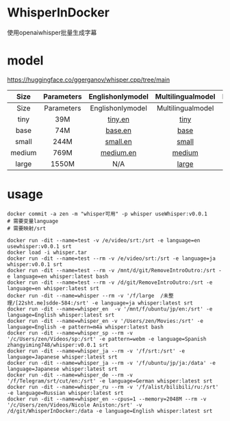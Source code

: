 # WhisperInDocker

使用openaiwhisper批量生成字幕

# model

https://huggingface.co/ggerganov/whisper.cpp/tree/main

|Size|Parameters|Englishonlymodel|Multilingualmodel|RequiredVRAM|Relativespeed|
|:---:|:---:|:---:|:---:|:---:|:---:|
|Size|Parameters|Englishonlymodel|Multilingualmodel|RequiredVRAM|Relativespeed|
|tiny|39M|[tiny.en](https://openaipublic.azureedge.net/main/whisper/models/d3dd57d32accea0b295c96e26691aa14d8822fac7d9d27d5dc00b4ca2826dd03/tiny.en.pt)|[tiny](https://openaipublic.azureedge.net/main/whisper/models/65147644a518d12f04e32d6f3b26facc3f8dd46e5390956a9424a650c0ce22b9/tiny.pt)|~1GB|~32x|
|base|74M|[base.en](https://openaipublic.azureedge.net/main/whisper/models/25a8566e1d0c1e2231d1c762132cd20e0f96a85d16145c3a00adf5d1ac670ead/base.en.pt)|[base](https://openaipublic.azureedge.net/main/whisper/models/ed3a0b6b1c0edf879ad9b11b1af5a0e6ab5db9205f891f668f8b0e6c6326e34e/base.pt)|~1GB|~16x|
|small|244M|[small.en](https://openaipublic.azureedge.net/main/whisper/models/f953ad0fd29cacd07d5a9eda5624af0f6bcf2258be67c92b79389873d91e0872/small.en.pt)|[small](https://openaipublic.azureedge.net/main/whisper/models/9ecf779972d90ba49c06d968637d720dd632c55bbf19d441fb42bf17a411e794/small.pt)|~2GB|~6x|
|medium|769M|[medium.en](https://openaipublic.azureedge.net/main/whisper/models/d7440d1dc186f76616474e0ff0b3b6b879abc9d1a4926b7adfa41db2d497ab4f/medium.en.pt)|[medium](https://openaipublic.azureedge.net/main/whisper/models/345ae4da62f9b3d59415adc60127b97c714f32e89e936602e85993674d08dcb1/medium.pt)|~5GB|~2x|
|large|1550M|N/A|[large](https://openaipublic.azureedge.net/main/whisper/models/e4b87e7e0bf463eb8e6956e646f1e277e901512310def2c24bf0e11bd3c28e9a/large.pt)|~10GB|1x|



# usage 
```shell
docker commit -a zen -m "whisper可用" -p whisper useWhisper:v0.0.1
# 需要变量language
# 需要映射/srt

docker run -dit --name=test -v /e/video/srt:/srt -e language=en usewhisper:v0.0.1 srt
docker load -i whisper.tar
docker run -dit --name=test --rm -v /e/video/srt:/srt -e language=ja whisper:v0.0.1 srt
docker run -dit --name=test --rm -v /mnt/d/git/RemoveIntroOutro:/srt -e language=en whisper:latest bash
docker run -dit --name=test --rm -v /d/git/RemoveIntroOutro:/srt -e language=en whisper:latest srt
docker run -dit --name=whisper --rm -v '/f/large  /未整理/[22sht.me]sdde-584:/srt' -e language=ja whisper:latest srt
docker run -dit --name=whisper_en  -v '/mnt/f/ubuntu/jp/en:/srt' -e language=English whisper:latest srt
docker run -dit --name=whisper_en -v '/Users/zen/Movies:/srt' -e language=English -e pattern=m4a whisper:latest bash
docker run -dit --name=whisper_sp --rm -v '/c/Users/zen/Videos/sp:/srt' -e pattern=webm -e language=Spanish zhangyiming748/whisper:v0.0.1 srt
docker run -dit --name=whisper_ja --rm -v '/f/srt:/srt' -e language=Japanese whisper:latest srt
docker run -dit --name=whisper_ja --rm -v '/f/ubuntu/jp/ja:/data' -e language=Japanese whisper:latest srt
docker run -dit --name=whisper_de --rm -v '/f/Telegram/srt/cut/en:/srt' -e language=German whisper:latest srt
docker run -dit --name=whisper_ru --rm -v '/f/alist/bilibili/ru:/srt' -e language=Russian whisper:latest srt
docker run -dit --name=whisper_en --cpus=1 --memory=2048M --rm -v '/c/Users/zen/Videos/Nicole Aniston:/srt' -v /d/git/WhisperInDocker:/data -e language=English whisper:latest srt

```